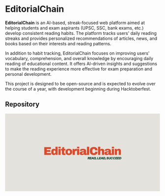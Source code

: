 # EditorialChain

**EditorialChain** is an AI-based, streak-focused web platform aimed at helping students and exam aspirants (UPSC, SSC, bank exams, etc.) develop consistent reading habits. The platform tracks users' daily reading streaks and provides personalized recommendations of articles, news, and books based on their interests and reading patterns.

In addition to habit tracking, EditorialChain focuses on improving users' vocabulary, comprehension, and overall knowledge by encouraging daily reading of educational content. It offers AI-driven insights and suggestions to make the reading experience more effective for exam preparation and personal development.

This project is designed to be open-source and is expected to evolve over the course of a year, with development beginning during Hacktoberfest.

## Repository

![EditorialChain Logo](logo.png)
